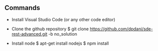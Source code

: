 ## Commands

- Install Visual Studio Code (or any other code editor)

- Clone the github repository
    $ git clone https://github.com/dpdani/sde-rest-advanced.git -b no_solution

- Install node
    $ apt-get install nodejs
    $ npm install
